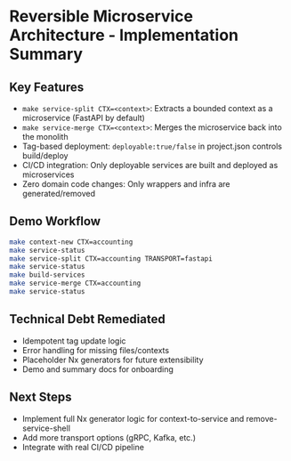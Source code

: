 # Reversible Microservice Architecture - Implementation Summary

## Key Features
- `make service-split CTX=<context>`: Extracts a bounded context as a microservice (FastAPI by default)
- `make service-merge CTX=<context>`: Merges the microservice back into the monolith
- Tag-based deployment: `deployable:true/false` in project.json controls build/deploy
- CI/CD integration: Only deployable services are built and deployed as microservices
- Zero domain code changes: Only wrappers and infra are generated/removed

## Demo Workflow
```bash
make context-new CTX=accounting
make service-status
make service-split CTX=accounting TRANSPORT=fastapi
make service-status
make build-services
make service-merge CTX=accounting
make service-status
```

## Technical Debt Remediated
- Idempotent tag update logic
- Error handling for missing files/contexts
- Placeholder Nx generators for future extensibility
- Demo and summary docs for onboarding

## Next Steps
- Implement full Nx generator logic for context-to-service and remove-service-shell
- Add more transport options (gRPC, Kafka, etc.)
- Integrate with real CI/CD pipeline
